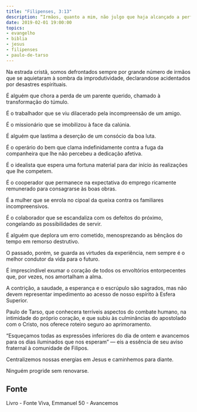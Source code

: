 ```yaml
---
title: "Filipenses, 3:13"
description: “Irmãos, quanto a mim, não julgo que haja alcançado a perfeição, mas uma coisa faço, e é que, esquecendo­me das coisas que atrás ficam, avanço para as que se encontram diante de mim.”
date: 2019-02-01 19:00:00
topics: 
- evangelho
- biblia
- jesus
- filipenses
- paulo-de-tarso
---
```


Na estrada cristã, somos defrontados sempre por grande número de irmãos
que se aquietaram à sombra da improdutividade, declarando­se acidentados por
desastres espirituais.

É alguém que chora a perda de um parente querido, chamado à
transformação do túmulo.

É o trabalhador que se viu dilacerado pela incompreensão de um amigo.

É o missionário que se imobilizou à face da calúnia.

É alguém que lastima a deserção de um consócio da boa luta.

É o operário do bem que clama indefinidamente contra a fuga da
companheira que lhe não percebeu a dedicação afetiva.

É o idealista que espera uma fortuna material para dar início às realizações
que lhe competem.

É o cooperador que permanece na expectativa do emprego ricamente
remunerado para consagrar­se às boas obras.

É a mulher que se enrola no cipoal da queixa contra os familiares
incompreensivos.

É o colaborador que se escandaliza com os defeitos do próximo,
congelando as possibilidades de servir.

É alguém que deplora um erro cometido, menosprezando as bênçãos do
tempo em remorso destrutivo.

O passado, porém, se guarda as virtudes da experiência, nem sempre é o
melhor condutor da vida para o futuro.

É imprescindível exumar o coração de todos os envoltórios entorpecentes
que, por vezes, nos amortalham a alma.

A contrição, a saudade, a esperança e o escrúpulo são sagrados, mas não
devem representar impedimento ao acesso de nosso espírito à Esfera Superior.

Paulo de Tarso, que conhecera terríveis aspectos do combate humano, na
intimidade do próprio coração, e que subiu às culminâncias do apostolado com o
Cristo, nos oferece roteiro seguro ao aprimoramento.

“Esqueçamos todas as expressões inferiores do dia de ontem e avancemos
para os dias iluminados que nos esperam” — eis a essência de seu aviso fraternal à
comunidade de Filipos.

Centralizemos nossas energias em Jesus e caminhemos para diante.

Ninguém progride sem renovar­se.


## Fonte
Livro - Fonte Viva, Emmanuel
50 - Avancemos
